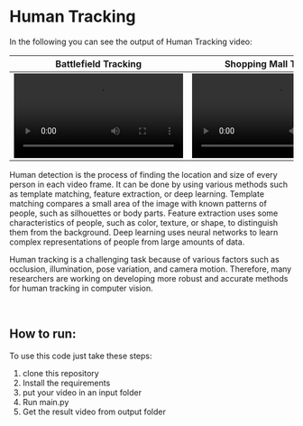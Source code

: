 # Human Tracking

In the following you can see the output of Human Tracking video:

Battlefield Tracking | Shopping Mall Tracking
:-: | :-:
<video src="https://github.com/mhmdho/Human-Tracking/assets/90003763/0689808e-cd31-4224-8cb6-0eed36737729.mp4"></video>|<video src="https://github.com/mhmdho/Human-Tracking/assets/90003763/694e4ed9-b6fc-4d41-bd32-04668eccec54"></video>


Human detection is the process of finding the location and size of every person in each video frame. It can be done by using various methods such as template matching, feature extraction, or deep learning. Template matching compares a small area of the image with known patterns of people, such as silhouettes or body parts. Feature extraction uses some characteristics of people, such as color, texture, or shape, to distinguish them from the background. Deep learning uses neural networks to learn complex representations of people from large amounts of data.

Human tracking is a challenging task because of various factors such as occlusion, illumination, pose variation, and camera motion. Therefore, many researchers are working on developing more robust and accurate methods for human tracking in computer vision.

<br>

## How to run:
To use this code just take these steps:
1. clone this repository
1. Install the requirements
1. put your video in an input folder
1. Run main.py
1. Get the result video from output folder
